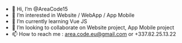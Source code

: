 - 👋 Hi, I’m @AreaCode15
- 👀 I’m interested in Website / WebApp / App Mobile
- 🌱 I’m currently learning Vue JS
- 💞️ I’m looking to collaborate on Website project, App Mobile project
- 📫 How to reach me : area.code.eu@gmail.com or +337.82.25.13.22

<!---
AreaCode15/AreaCode15 is a ✨ special ✨ repository because its `README.md` (this file) appears on your GitHub profile.
You can click the Preview link to take a look at your changes.
--->

